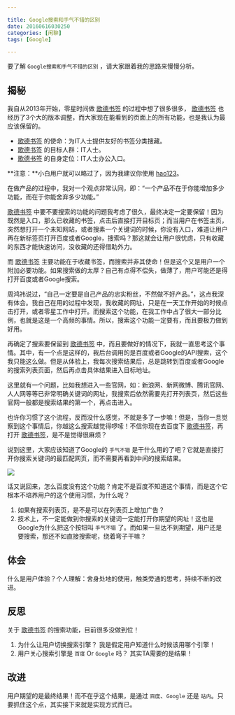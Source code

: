 ```yaml
---

title: Google搜索和手气不错的区别
date: 20160616030250
categories: [闲聊]
tags: [Google]

---
```


要了解 `Google搜索和手气不错的区别` ，请大家跟着我的思路来慢慢分析。

## 揭秘

我自从2013年开始，零星时间做 [歌德书签](http://www.gede123.com) 的过程中想了很多很多， [歌德书签](http://www.gede123.com) 也经历了3个大的版本调整，而大家现在能看到的页面上的所有功能，也是我认为最应该保留的。

* [歌德书签](http://www.gede123.com) 的使命：为IT人士提供友好的书签分类搜藏。
* [歌德书签](http://www.gede123.com) 的目标人群：IT人士。
* [歌德书签](http://www.gede123.com) 的自身定位：IT人士办公入口。

**注意：**小白用户就可以略过了，因为我建议你使用 [hao123](http://www.hao123.com)。

在做产品的过程中，我对一个观点非常认同，即：“一个产品不在于你能增加多少功能，而在于你能舍弃多少功能。”

[歌德书签](http://www.gede123.com) 中要不要搜索的功能的问题我考虑了很久，最终决定一定要保留！因为既然是入口，那么已收藏的书签，点击后直接打开目标页；而当用户在书签主页，突然想打开一个未知网站，或者搜素一个关键词的时候，你没有入口，难道让用户再在新标签页打开百度或者Google，搜索吗？那这就会让用户很忧虑，只有收藏的东西才能快速访问，没收藏的还得借助外力。

而 [歌德书签](http://www.gede123.com) 主要功能在于收藏书签，而搜索并非其使命！但是这个又是用户一个附加必要功能。如果搜索做的太厚？自己有点得不偿失，做薄了，用户可能还是得打开百度或者Google搜索。

周鸿祎说过，“自己一定要是自己产品的忠实粉丝，不然做不好产品。”，这点我深有体会。我自己在用的过程中发现，我收藏的网址，只是在一天工作开始的时候点击打开，或者零星工作中打开。而搜索这个功能，在我工作中占了很大一部分比例，也就是这是一个高频的事情。所以，搜索这个功能一定要有，而且要极力做到好用。

再确定了搜索要保留到 [歌德书签](http://www.gede123.com) 中，而且要做好的情况下，我就一直思考这个事情。其中，有一个点是这样的，我后台调用的是百度或者Google的API搜索，这个我只能这么做。但是从体验上，我每次搜索结果后，总是跳转到百度或者Google的搜索列表页面，然后再点击具体结果进入目标地址。

这里就有一个问题，比如我想进入一些官网，如：新浪网、新网微博、腾讯官网、人人网等等已非常明确关键词的网址，我搜索后依然需要先打开列表页，然后这些官网一般都是搜索结果的第一个，再点击进入。

也许你习惯了这个流程，反而没什么感觉，不就是多了一步嘛！但是，当你一旦觉察到这个事情后，你越这么搜索越觉得啰嗦！不信你现在去百度下 [歌德书签](http://www.gede123.com)，再打开 [歌德书签](http://www.gede123.com)，是不是觉得很麻烦？

说到这里，大家应该知道了Google的 `手气不错` 是干什么用的了吧？它就是直接打开你搜索关键词的最匹配网页，而不需要再看到中间的搜索结果。

![](http://i.imgur.com/pazOZhD.png)

话又说回来，怎么百度没有这个功能？肯定不是百度不知道这个事情，而是这个它根本不培养用户的这个使用习惯，为什么呢？

1. 如果有搜索列表页，是不是可以在列表页上增加广告？
1. 技术上，不一定能做到你搜索的关键词一定能打开你期望的网址！这也是Google为什么把这个按钮叫 `手气不错` 了。而如果一旦达不到期望，用户还是要搜索，那还不如直接搜索呢，绕着弯子干嘛？

## 体会

什么是用户体验？个人理解：舍身处地的使用，触类旁通的思考，持续不断的改进。

## 反思

关于 [歌德书签](http://www.gede123.com) 的搜索功能，目前很多没做到位！

1. 为什么让用户切换搜索引擎？ 我是假定用户知道什么时候该用哪个引擎！
1. 用户关心搜索引擎是 `百度` Or `Google` 吗？ 其实TA需要的是结果！

## 改进

用户期望的是最终结果！而不在乎这个结果，是通过 `百度`、`Google` 还是 `站内`。只要抓住这个点，其实接下来就是实现方式而已。